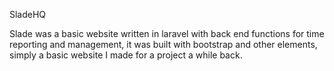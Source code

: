 SladeHQ


Slade was a basic website written in laravel with back end functions for time reporting and management, it was built with bootstrap and other elements, simply a basic website I made for a project a while back.

